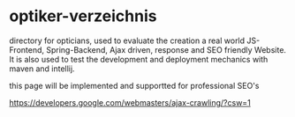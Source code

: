 optiker-verzeichnis
===================

directory for opticians, used to evaluate the creation a real world JS-Frontend, Spring-Backend, Ajax driven, response and SEO friendly Website. It is also used to test the development and deployment mechanics with maven and intellij.



this page will be implemented and supportted for professional SEO's

https://developers.google.com/webmasters/ajax-crawling/?csw=1

